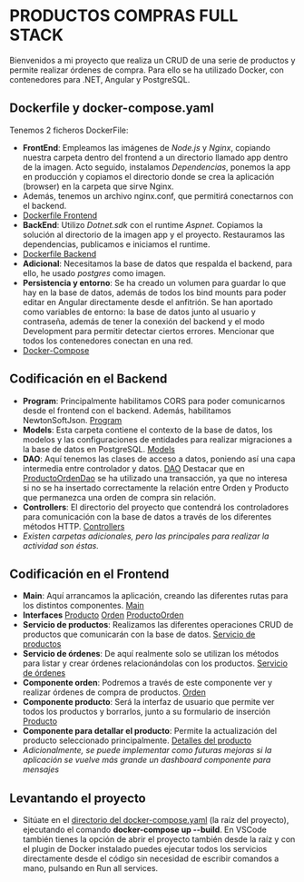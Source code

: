 # PRODUCTOS COMPRAS FULL STACK
Bienvenidos a mi proyecto que realiza un CRUD de una serie de productos y permite realizar órdenes de compra. Para ello se ha utilizado Docker, con contenedores para .NET, Angular y PostgreSQL.
## Dockerfile y docker-compose.yaml
Tenemos 2 ficheros DockerFile:
- **FrontEnd**: Empleamos las imágenes de *Node.js* y *Nginx*, copiando nuestra carpeta dentro del frontend a un directorio llamado app dentro de la imagen. Acto seguido, instalamos *Dependencias*, ponemos la app en producción y copiamos el directorio donde se crea la aplicación (browser) en la carpeta que sirve Nginx.
- Además, tenemos un archivo nginx.conf, que permitirá conectarnos con el backend.
- [Dockerfile Frontend](FRONTEND/Dockerfile) 
- **BackEnd**: Utilizo *Dotnet.sdk* con el runtime *Aspnet*. Copiamos la solución al directorio de la imagen app y el proyecto. Restauramos las dependencias, publicamos e iniciamos el runtime.
- [Dockerfile Backend](BACKEND/Dockerfile)
- **Adicional**: Necesitamos la base de datos que respalda el backend, para ello, he usado *postgres* como imagen.
- **Persistencia y entorno**: Se ha creado un volumen para guardar lo que hay en la base de datos, además de todos los bind mounts para poder editar en Angular directamente desde el anfitrión. Se han aportado como variables de entorno:
la base de datos junto al usuario y contraseña, además de tener la conexión del backend y el modo Development para permitir detectar ciertos errores. Mencionar que todos los contenedores conectan en una red.
- [Docker-Compose](docker-compose.yaml)
## Codificación en el Backend
- **Program**: Principalmente habilitamos CORS para poder comunicarnos desde el frontend con el backend. Además, habilitamos NewtonSoftJson. [Program](BACKEND/PRODUCTOS_COMPRAS_FULL_STACK/Program.cs)
- **Models**: Esta carpeta contiene el contexto de la base de datos, los modelos y las configuraciones de entidades para realizar migraciones a la base de datos en PostgreSQL. [Models](BACKEND/PRODUCTOS_COMPRAS_FULL_STACK/Models/)
-  **DAO**: Aquí tenemos las clases de acceso a datos, poniendo así una capa intermedia entre controlador y datos. [DAO](BACKEND/PRODUCTOS_COMPRAS_FULL_STACK/DAO/) Destacar que en [ProductoOrdenDao](BACKEND/PRODUCTOS_COMPRAS_FULL_STACK/DAO/productoOrdenDAO.cs) se ha utilizado una transacción, ya que no interesa si no se ha insertado correctamente la relación entre Orden y Producto que permanezca una orden de compra sin relación.
-  **Controllers**: El directorio del proyecto que contendrá los controladores para comunicación con la base de datos a través de los diferentes métodos HTTP. [Controllers](BACKEND/PRODUCTOS_COMPRAS_FULL_STACK/Controllers/)
-  *Existen carpetas adicionales, pero las principales para realizar la actividad son éstas.*
## Codificación en el Frontend
- **Main**: Aquí arrancamos la aplicación, creando las diferentes rutas para los distintos componentes. [Main](FRONTEND/productos-compras-full-stack/src/main.ts)
- **Interfaces** [Producto](FRONTEND/productos-compras-full-stack/src/app/producto.ts) [Orden](FRONTEND/productos-compras-full-stack/src/app/orden.ts) [ProductoOrden](FRONTEND/productos-compras-full-stack/src/app/productoOrden.ts)
- **Servicio de productos**: Realizamos las diferentes operaciones CRUD de productos que comunicarán con la base de datos. [Servicio de productos](FRONTEND/productos-compras-full-stack/src/app/producto.service.ts)
- **Servicio de órdenes**: De aquí realmente solo se utilizan los métodos para listar y crear órdenes relacionándolas con los productos. [Servicio de órdenes](FRONTEND/productos-compras-full-stack/src/app/orden.service.ts)
- **Componente orden**: Podremos a través de este componente ver y realizar órdenes de compra de productos. [Orden](FRONTEND/productos-compras-full-stack/src/app/orden/)
- **Componente producto**: Será la interfaz de usuario que permite ver todos los productos y  borrarlos, junto a su formulario de inserción [Producto](FRONTEND/productos-compras-full-stack/src/app/producto/)
- **Componente para detallar el producto**: Permite la actualización del producto seleccionado principalmente. [Detalles del producto](FRONTEND/productos-compras-full-stack/src/app/producto-detalles/)
- *Adicionalmente, se puede implementar como futuras mejoras si la aplicación se vuelve más grande un dashboard componente para mensajes*
## Levantando el proyecto
- Sitúate en el [directorio del docker-compose.yaml](/) (la raíz del proyecto), ejecutando el comando **docker-compose up --build**. En VSCode también tienes la opción de abrir el proyecto también desde la raíz y con el plugin de Docker instalado puedes ejecutar todos los servicios directamente desde el código sin necesidad de escribir comandos a mano, pulsando en Run all services. 
